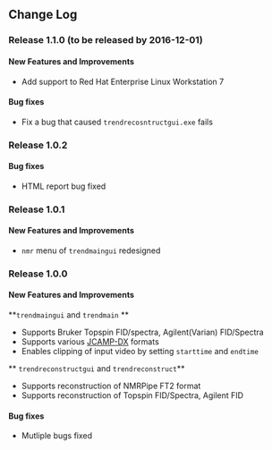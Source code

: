 ## Change Log

### Release 1.1.0 (to be released by 2016-12-01)
#### New Features and Improvements
- Add support to Red Hat Enterprise Linux Workstation 7  

#### Bug fixes
- Fix a bug that caused `trendrecosntructgui.exe` fails  

### Release 1.0.2
#### Bug fixes
- HTML report bug fixed  

### Release 1.0.1 
#### New Features and Improvements  
- `nmr` menu of `trendmaingui` redesigned 

### Release 1.0.0 
#### New Features and Improvements  
**`trendmaingui` and `trendmain` **
- Supports Bruker Topspin FID/spectra, Agilent(Varian) FID/Spectra
- Supports various [JCAMP-DX](https://badc.nerc.ac.uk/help/formats/jcamp_dx/) formats 
- Enables clipping of input video by setting `starttime` and `endtime`  

** `trendreconstructgui` and `trendreconstruct`**    
- Supports reconstruction of NMRPipe FT2 format
- Supports reconstruction of Topspin FID/Spectra, Agilent FID

#### Bug fixes
- Mutliple bugs fixed

